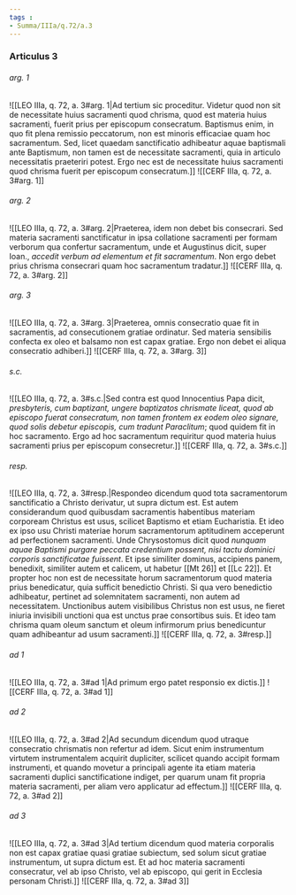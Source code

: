 ```yaml
---
tags : 
- Summa/IIIa/q.72/a.3
---
```


### Articulus 3

###### arg. 1
![[LEO IIIa, q. 72, a. 3#arg. 1|Ad tertium sic proceditur. Videtur quod non sit de necessitate huius sacramenti quod chrisma, quod est materia huius sacramenti, fuerit prius per episcopum consecratum. Baptismus enim, in quo fit plena remissio peccatorum, non est minoris efficaciae quam hoc sacramentum. Sed, licet quaedam sanctificatio adhibeatur aquae baptismali ante Baptismum, non tamen est de necessitate sacramenti, quia in articulo necessitatis praeteriri potest. Ergo nec est de necessitate huius sacramenti quod chrisma fuerit per episcopum consecratum.]]
![[CERF IIIa, q. 72, a. 3#arg. 1]]

###### arg. 2
![[LEO IIIa, q. 72, a. 3#arg. 2|Praeterea, idem non debet bis consecrari. Sed materia sacramenti sanctificatur in ipsa collatione sacramenti per formam verborum qua confertur sacramentum, unde et Augustinus dicit, super Ioan., *accedit verbum ad elementum et fit sacramentum*. Non ergo debet prius chrisma consecrari quam hoc sacramentum tradatur.]]
![[CERF IIIa, q. 72, a. 3#arg. 2]]

###### arg. 3
![[LEO IIIa, q. 72, a. 3#arg. 3|Praeterea, omnis consecratio quae fit in sacramentis, ad consecutionem gratiae ordinatur. Sed materia sensibilis confecta ex oleo et balsamo non est capax gratiae. Ergo non debet ei aliqua consecratio adhiberi.]]
![[CERF IIIa, q. 72, a. 3#arg. 3]]

###### s.c.
![[LEO IIIa, q. 72, a. 3#s.c.|Sed contra est quod Innocentius Papa dicit, *presbyteris, cum baptizant, ungere baptizatos chrismate liceat, quod ab episcopo fuerat consecratum, non tamen frontem ex eodem oleo signare, quod solis debetur episcopis, cum tradunt Paraclitum*; quod quidem fit in hoc sacramento. Ergo ad hoc sacramentum requiritur quod materia huius sacramenti prius per episcopum consecretur.]]
![[CERF IIIa, q. 72, a. 3#s.c.]]

###### resp.
![[LEO IIIa, q. 72, a. 3#resp.|Respondeo dicendum quod tota sacramentorum sanctificatio a Christo derivatur, ut supra dictum est. Est autem considerandum quod quibusdam sacramentis habentibus materiam corpoream Christus est usus, scilicet Baptismo et etiam Eucharistia. Et ideo ex ipso usu Christi materiae horum sacramentorum aptitudinem acceperunt ad perfectionem sacramenti. Unde Chrysostomus dicit quod *nunquam aquae Baptismi purgare peccata credentium possent, nisi tactu dominici corporis sanctificatae fuissent*. Et ipse similiter dominus, accipiens panem, benedixit, similiter autem et calicem, ut habetur [[Mt 26]] et [[Lc 22]]. Et propter hoc non est de necessitate horum sacramentorum quod materia prius benedicatur, quia sufficit benedictio Christi. Si qua vero benedictio adhibeatur, pertinet ad solemnitatem sacramenti, non autem ad necessitatem. Unctionibus autem visibilibus Christus non est usus, ne fieret iniuria invisibili unctioni qua est unctus prae consortibus suis. Et ideo tam chrisma quam oleum sanctum et oleum infirmorum prius benedicuntur quam adhibeantur ad usum sacramenti.]]
![[CERF IIIa, q. 72, a. 3#resp.]]

###### ad 1
![[LEO IIIa, q. 72, a. 3#ad 1|Ad primum ergo patet responsio ex dictis.]]
![[CERF IIIa, q. 72, a. 3#ad 1]]

###### ad 2
![[LEO IIIa, q. 72, a. 3#ad 2|Ad secundum dicendum quod utraque consecratio chrismatis non refertur ad idem. Sicut enim instrumentum virtutem instrumentalem acquirit dupliciter, scilicet quando accipit formam instrumenti, et quando movetur a principali agente ita etiam materia sacramenti duplici sanctificatione indiget, per quarum unam fit propria materia sacramenti, per aliam vero applicatur ad effectum.]]
![[CERF IIIa, q. 72, a. 3#ad 2]]

###### ad 3
![[LEO IIIa, q. 72, a. 3#ad 3|Ad tertium dicendum quod materia corporalis non est capax gratiae quasi gratiae subiectum, sed solum sicut gratiae instrumentum, ut supra dictum est. Et ad hoc materia sacramenti consecratur, vel ab ipso Christo, vel ab episcopo, qui gerit in Ecclesia personam Christi.]]
![[CERF IIIa, q. 72, a. 3#ad 3]]

